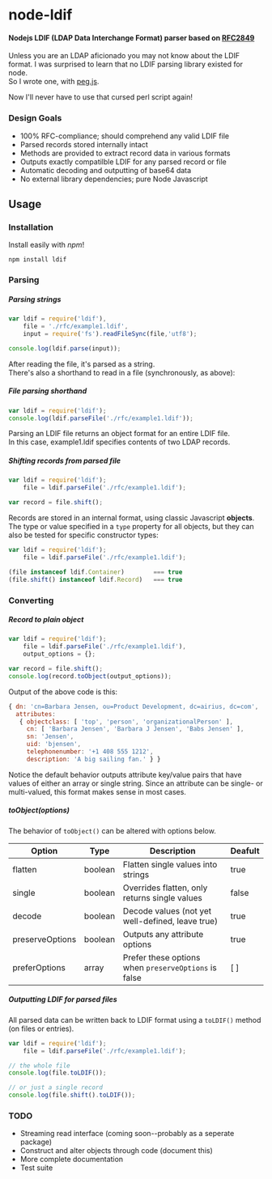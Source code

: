 # node-ldif
#### Nodejs LDIF (LDAP Data Interchange Format) parser based on [RFC2849](https://github.com/tapmodo/node-ldif/tree/master/rfc)

Unless you are an LDAP aficionado you may not know about the LDIF format.
I was surprised to learn that no LDIF parsing library existed for node.  
So I wrote one, with [peg.js](http://pegjs.org).

Now I'll never have to use that cursed perl script again!

### Design Goals

  * 100% RFC-compliance; should comprehend any valid LDIF file
  * Parsed records stored internally intact
  * Methods are provided to extract record data in various formats
  * Outputs exactly compatilble LDIF for any parsed record or file
  * Automatic decoding and outputting of base64 data
  * No external library dependencies; pure Node Javascript

## Usage

### Installation

Install easily with *npm*!

    npm install ldif

### Parsing

##### Parsing strings
```javascript
var ldif = require('ldif'),
    file = './rfc/example1.ldif',
    input = require('fs').readFileSync(file,'utf8');

console.log(ldif.parse(input));
```

After reading the file, it's parsed as a string.  
There's also a shorthand to read in a file (synchronously, as above):

##### File parsing shorthand
```javascript
var ldif = require('ldif');
console.log(ldif.parseFile('./rfc/example1.ldif'));
```

Parsing an LDIF file returns an object format for an entire LDIF file.  
In this case, example1.ldif specifies contents of two LDAP records.

##### Shifting records from parsed file
```javascript
var ldif = require('ldif');
    file = ldif.parseFile('./rfc/example1.ldif');

var record = file.shift();
```

Records are stored in an internal format, using classic
Javascript **objects**. The type or value specified in a `type`
property for all objects, but they can also be tested for
specific constructor types:

```javascript
var ldif = require('ldif');
    file = ldif.parseFile('./rfc/example1.ldif');

(file instanceof ldif.Container)        === true
(file.shift() instanceof ldif.Record)   === true
```

### Converting

##### Record to plain object
```javascript
var ldif = require('ldif');
    file = ldif.parseFile('./rfc/example1.ldif'),
    output_options = {};

var record = file.shift();
console.log(record.toObject(output_options));
```

Output of the above code is this:

```javascript
{ dn: 'cn=Barbara Jensen, ou=Product Development, dc=airius, dc=com',
  attributes: 
   { objectclass: [ 'top', 'person', 'organizationalPerson' ],
     cn: [ 'Barbara Jensen', 'Barbara J Jensen', 'Babs Jensen' ],
     sn: 'Jensen',
     uid: 'bjensen',
     telephonenumber: '+1 408 555 1212',
     description: 'A big sailing fan.' } }
```

Notice the default behavior outputs attribute key/value pairs
that have values of either an array or single string. Since an
attribute can be single- or multi-valued, this format makes
sense in most cases.

##### toObject(options)

The behavior of `toObject()` can be altered with options below.

Option | Type | Description | Deafult
------ | ---- | ----------- | ----------
flatten | boolean | Flatten single values into strings | true
single | boolean | Overrides flatten, only returns single values | false
decode | boolean | Decode values (not yet well-defined, leave true) | true
preserveOptions | boolean | Outputs any attribute options | true
preferOptions | array | Prefer these options when `preserveOptions` is false | [ ]

##### Outputting LDIF for parsed files

All parsed data can be written back to LDIF format using a
`toLDIF()` method (on files or entries).

```javascript
var ldif = require('ldif');
    file = ldif.parseFile('./rfc/example1.ldif');

// the whole file
console.log(file.toLDIF());

// or just a single record
console.log(file.shift().toLDIF());
```

### TODO

  * Streaming read interface (coming soon--probably as a seperate package)
  * Construct and alter objects through code (document this)
  * More complete documentation
  * Test suite

